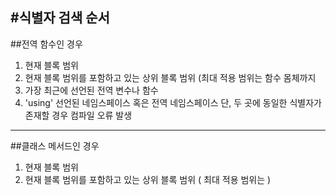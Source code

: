 #식별자 검색 순서
----

##전역 함수인 경우
1) 현재 블록 범위
2) 현재 블록 범위를 포함하고 있는 상위 블록 범위 (최대 적용 범위는 함수 몸체까지
3) 가장 최근에 선언된 전역 변수나 함수
4) 'using' 선언된 네임스페이스 혹은 전역 네임스페이스 단, 두 곳에 동일한 식별자가 존재할 경우 컴파일 오류 발생
----
##클래스 메서드인 경우
1) 현재 블록 범위
2) 현재 블록 범위를 포함하고 있는 상위 블록 범위 ( 최대 적용 범위는 )